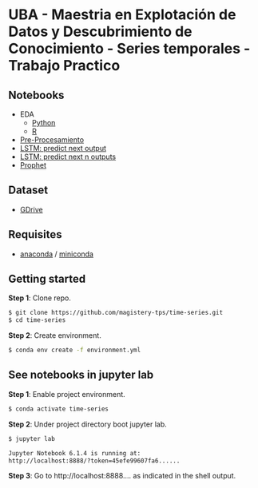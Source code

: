 # UBA - Maestria en Explotación de Datos y Descubrimiento de Conocimiento - Series temporales - Trabajo Practico

## Notebooks


* EDA
  * [Python](https://github.com/magistery-tps/tm-tp/blob/master/notebooks/EDA_ff.ipynb)
  * [R](https://github.com/magistery-tps/tm-tp/blob/master/notebooks/EDA_funcionesR.ipynb)
* [Pre-Procesamiento](https://github.com/magistery-tps/time-series-tp/blob/master/notebooks/pre-processing.ipynb)
* [LSTM: predict next output](https://github.com/magistery-tps/tm-tp/blob/master/notebooks/prediction-next_output.ipynb)
* [LSTM: predict next n outputs](https://github.com/magistery-tps/tm-tp/blob/master/notebooks/prediction-n_next_outputs.ipynb)
* [Prophet](https://github.com/magistery-tps/tm-tp/blob/master/notebooks/prediction_prophet.ipynb)

## Dataset

* [GDrive](https://drive.google.com/drive/folders/146EQPBprq7yV_TR9tk712A9QCaD9lbjH?usp=sharing)

## Requisites

* [anaconda](https://www.anaconda.com/products/individual) / [miniconda](https://docs.conda.io/en/latest/miniconda.html)


## Getting started

**Step 1**: Clone repo.

```bash
$ git clone https://github.com/magistery-tps/time-series.git
$ cd time-series
```

**Step 2**: Create environment.

```bash
$ conda env create -f environment.yml
```

## See notebooks in jupyter lab

**Step 1**: Enable project environment.

```bash
$ conda activate time-series
```

**Step 2**: Under project directory boot jupyter lab.

```bash
$ jupyter lab

Jupyter Notebook 6.1.4 is running at:
http://localhost:8888/?token=45efe99607fa6......
```

**Step 3**: Go to http://localhost:8888.... as indicated in the shell output.

